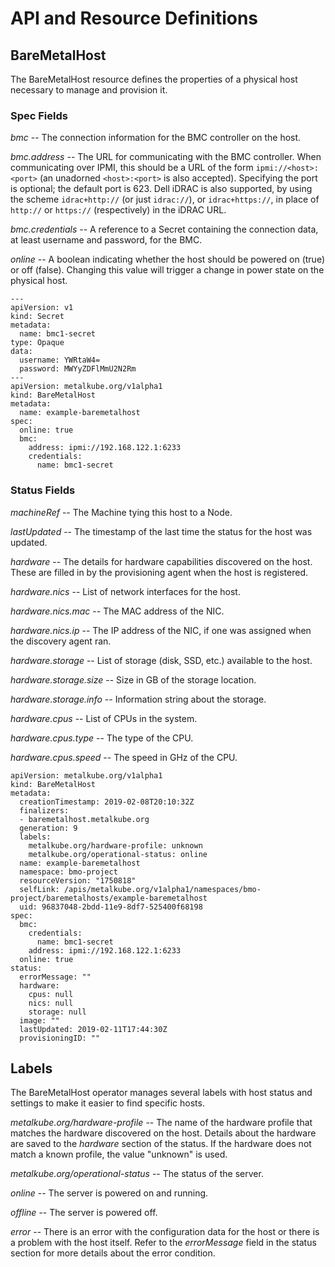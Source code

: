 # API and Resource Definitions

## BareMetalHost

The BareMetalHost resource defines the properties of a physical host
necessary to manage and provision it.

### Spec Fields

*bmc* -- The connection information for the BMC controller on the host.

*bmc.address* -- The URL for communicating with the BMC controller. When
communicating over IPMI, this should be a URL of the form
`ipmi://<host>:<port>` (an unadorned `<host>:<port>` is also accepted).
Specifying the port is optional; the default port is 623. Dell iDRAC is also
supported, by using the scheme `idrac+http://` (or just `idrac://`), or
`idrac+https://`, in place of `http://` or `https://` (respectively) in the
iDRAC URL.

*bmc.credentials* -- A reference to a Secret containing the connection
data, at least username and password, for the BMC.

*online* -- A boolean indicating whether the host should be powered on
(true) or off (false). Changing this value will trigger a change in
power state on the physical host.

```
---
apiVersion: v1
kind: Secret
metadata:
  name: bmc1-secret
type: Opaque
data:
  username: YWRtaW4=
  password: MWYyZDFlMmU2N2Rm
---
apiVersion: metalkube.org/v1alpha1
kind: BareMetalHost
metadata:
  name: example-baremetalhost
spec:
  online: true
  bmc:
    address: ipmi://192.168.122.1:6233
    credentials:
      name: bmc1-secret
```

### Status Fields

*machineRef* -- The Machine tying this host to a Node.

*lastUpdated* -- The timestamp of the last time the status for the
host was updated.

*hardware* -- The details for hardware capabilities discovered on the
host. These are filled in by the provisioning agent when the host is
registered.

*hardware.nics* -- List of network interfaces for the host.

*hardware.nics.mac* -- The MAC address of the NIC.

*hardware.nics.ip* -- The IP address of the NIC, if one was assigned
when the discovery agent ran.

*hardware.storage* -- List of storage (disk, SSD, etc.) available to
the host.

*hardware.storage.size* -- Size in GB of the storage location.

*hardware.storage.info* -- Information string about the storage.

*hardware.cpus* -- List of CPUs in the system.

*hardware.cpus.type* -- The type of the CPU.

*hardware.cpus.speed* -- The speed in GHz of the CPU.

```
apiVersion: metalkube.org/v1alpha1
kind: BareMetalHost
metadata:
  creationTimestamp: 2019-02-08T20:10:32Z
  finalizers:
  - baremetalhost.metalkube.org
  generation: 9
  labels:
    metalkube.org/hardware-profile: unknown
    metalkube.org/operational-status: online
  name: example-baremetalhost
  namespace: bmo-project
  resourceVersion: "1750818"
  selfLink: /apis/metalkube.org/v1alpha1/namespaces/bmo-project/baremetalhosts/example-baremetalhost
  uid: 96837048-2bdd-11e9-8df7-525400f68198
spec:
  bmc:
    credentials:
      name: bmc1-secret
    address: ipmi://192.168.122.1:6233
  online: true
status:
  errorMessage: ""
  hardware:
    cpus: null
    nics: null
    storage: null
  image: ""
  lastUpdated: 2019-02-11T17:44:30Z
  provisioningID: ""
```

## Labels

The BareMetalHost operator manages several labels with host status and
settings to make it easier to find specific hosts.

*metalkube.org/hardware-profile* -- The name of the hardware profile
that matches the hardware discovered on the host. Details about the
hardware are saved to the *hardware* section of the status. If the
hardware does not match a known profile, the value "unknown" is used.

*metalkube.org/operational-status* -- The status of the server.

  *online* -- The server is powered on and running.

  *offline* -- The server is powered off.

  *error* -- There is an error with the configuration data for the
  host or there is a problem with the host itself. Refer to the
  *errorMessage* field in the status section for more details about
  the error condition.
